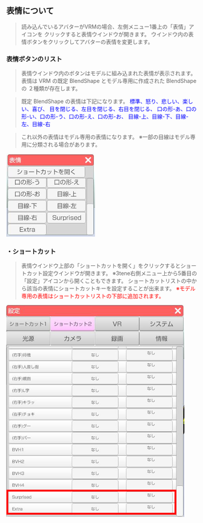 ## 表情について

>読み込んでいるアバターがVRMの場合、左側メニュー1番上の「表情」アイコンを
>クリックすると表情ウインドウが開きます。
>ウインドウ内の表情ボタンをクリックしてアバターの表情を変更します。


### 表情ボタンのリスト

>表情ウインドウ内のボタンはモデルに組み込まれた表情が表示されます。
>表情は VRM の既定 BlendShape とモデル専用に作成された BlendShape の
>２種類が存在します。

>既定 BlendShape の表情は下記になります。
><font color="Blue">標準、怒り、悲しい、楽しい、喜び、
>目を閉じる、左目を閉じる、右目を閉じる、
>口の形-あ、口の形-い、口の形-う、口の形-え、口の形-お、
>目線-上、目線-下、目線-左、目線-右</font>

>これ以外の表情はモデル専用の表情になります。
>※一部の目線はモデル専用に分類される場合があります。

![画像](image/expression1.jpg "")


### ・ショートカット

>表情ウインドウ上部の「ショートカットを開く」をクリックするとショートカット設定ウインドウが開きます。
>※3tene右側メニュー上から5番目の「設定」アイコンから開くこともできます。
>ショートカットリストの中から該当の表情にショートカットキーを設定することが出来ます。
><font color="Red">※モデル専用の表情はショートカットリストの下部に追加されます。</font>

![画像](image/expression2.jpg "")


